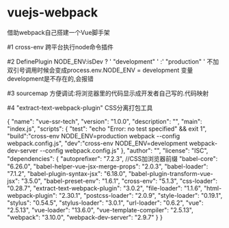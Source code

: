 # vuejs-webpack
借助webpack自己搭建一个Vue脚手架

#1 cross-env
跨平台执行node命令插件

#2 DefinePlugin
NODE_ENV:isDev ? ' "development" ' :' "production" ' 
不加双引号调用时候会变成process.env.NODE_ENV = development 变量development是不存在的,会报错

#3 sourcemap
方便调试:将浏览器里的代码显示成开发者自己写的.代码映射

#4  "extract-text-webpack-plugin"
CSS分离打包工具

{
  "name": "vue-ssr-tech",
  "version": "1.0.0",
  "description": "",
  "main": "index.js",
  "scripts": {
    "test": "echo \"Error: no test specified\" && exit 1",
    "build":"cross-env NODE_ENV=production webpack --config webpack.config.js",
    "dev":"cross-env NODE_ENV=development  webpack-dev-server --config webpack.config.js"
  },
  "author": "",
  "license": "ISC",
  "dependencies": {
    "autoprefixer": "7.2.3",  //CSS加浏览器前缀
    "babel-core": "6.26.0",
    "babel-helper-vue-jsx-merge-props": "2.0.3",
    "babel-loader": "7.1.2",
    "babel-plugin-syntax-jsx": "6.18.0",
    "babel-plugin-transform-vue-jsx": "3.5.0",
    "babel-preset-env": "1.6.1",
    "cross-env": "5.1.3",
    "css-loader": "0.28.7",
    "extract-text-webpack-plugin": "3.0.2",
    "file-loader": "1.1.6", 
    "html-webpack-plugin": "2.30.1",
    "postcss-loader": "2.0.9",
    "style-loader": "0.19.1",
    "stylus": "0.54.5",
    "stylus-loader": "3.0.1",
    "url-loader": "0.6.2",
    "vue": "2.5.13",
    "vue-loader": "13.6.0",
    "vue-template-compiler": "2.5.13",
    "webpack": "3.10.0",
    "webpack-dev-server": "2.9.7"
  }
}
